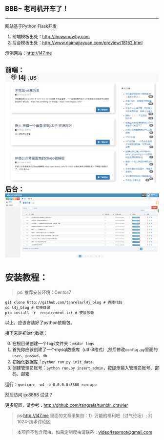 ## BBB~ 老司机开车了！
------
网站基于Python Flask开发
1. 前端模板出处：http://ihowandwhy.com
2. 后台模板出处：http://www.daimajiayuan.com/preview/18152.html

示例网站：http://l47.me

前端：
![1.png](1.png)
后台：
![2.png](2.png)
---

# 安装教程：

> ps. 推荐安装环境：Centos7
```
git clone http://github.com/tanrela/l4j_blog # 克隆代码
cd l4j_blog # 切换目录
pip install -r  requirement.txt # 安装依赖
```
以上，应该安装好了python依赖包。

接下来是初始化数据：

0. 在根目录创建一个`logs`文件夹：`mkdir logs`
1. 首先你应该创建了一个mysql数据库（utf-8格式）,然后修改`config.py`里面的`user`、`passwd`、`db`
2. 初始化数据库：`python run.py init_data`
3. 创建管理员账号：`python run.py insert_admin`，按提示输入管理员账号、密码、邮箱

运行：`gunicorn -w4 -b 0.0.0.0:8888 run:app`

然后访问 ip:8888 试试？

更多配置，请参考：http://github.com/tangrela/tumblr_crawler

> ps:http://l47.me 里面的文章采集自：1）万能的福利吧（过气论坛）; 2）1024-技术讨论区

> 本项目不包含爬虫。如需定制爬虫请联系：video4sexroot@gmail.com
